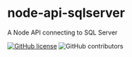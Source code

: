 # node-api-sqlserver
A Node API connecting to SQL Server

[![GitHub license](https://img.shields.io/badge/license-MIT-blue.svg)](https://github.com/rogeroliveira84/node-api-sqlserver/blob/master/LICENSE) ![GitHub contributors](https://img.shields.io/github/contributors/rogeroliveira84/node-api-sqlserver.svg?color=orange)
